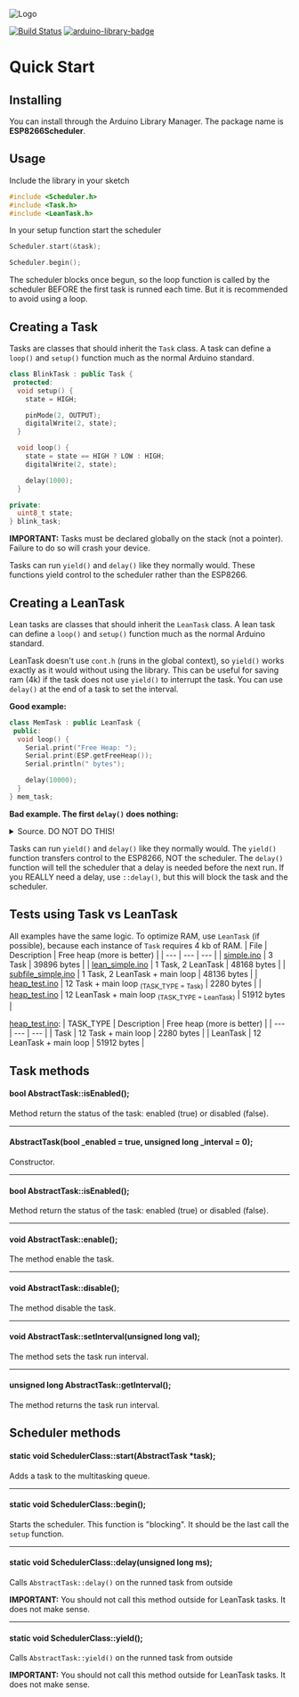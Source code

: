 ![Logo](http://svg.wiersma.co.za/github/project?lang=cpp&title=ESP8266Scheduler&tag=co-operative%20multitasking)

[![Build Status](https://github.com/nrwiersma/ESP8266Scheduler/actions/workflows/test.yml/badge.svg)](https://github.com/nrwiersma/ESP8266Scheduler/actions)
[![arduino-library-badge](http://www.ardu-badge.com/badge/ESP8266Scheduler.svg)](http://www.ardu-badge.com/ESP8266Scheduler)

# Quick Start

## Installing

You can install through the Arduino Library Manager. The package name is
**ESP8266Scheduler**.

## Usage

Include the library in your sketch

```cpp
#include <Scheduler.h>
#include <Task.h>
#include <LeanTask.h>
```

In your setup function start the scheduler

```cpp
Scheduler.start(&task);

Scheduler.begin();
```

The scheduler blocks once begun, so the loop function is called by the scheduler BEFORE the first task is runned each time. But it is recommended to avoid using a loop.

## Creating a Task

Tasks are classes that should inherit the ```Task``` class. A task can define a ```loop()``` and ```setup()``` function
much as the normal Arduino standard.

```cpp
class BlinkTask : public Task {
 protected:
  void setup() {
    state = HIGH;

    pinMode(2, OUTPUT);
    digitalWrite(2, state);
  }

  void loop() {
    state = state == HIGH ? LOW : HIGH;
    digitalWrite(2, state);

    delay(1000);
  }

private:
  uint8_t state;
} blink_task;
```

**IMPORTANT:** Tasks must be declared globally on the stack (not a pointer). Failure to do so will crash your device.

Tasks can run ```yield()``` and ```delay()``` like they normally would. These functions yield control to the scheduler
rather than the ESP8266.

## Creating a LeanTask

Lean tasks are classes that should inherit the ```LeanTask``` class. A lean task can define a ```loop()``` and ```setup()``` function
much as the normal Arduino standard.

LeanTask doesn't use ```cont.h``` (runs in the global context), so ```yield()``` works exactly as it would without using the library. This can be useful for saving ram (4k) if the task does not use ```yield()``` to interrupt the task. You can use ```delay()``` at the end of a task to set the interval.

**Good example:**
```cpp
class MemTask : public LeanTask {
 public:
  void loop() {
    Serial.print("Free Heap: ");
    Serial.print(ESP.getFreeHeap());
    Serial.println(" bytes");

    delay(10000);
  }
} mem_task;
```

**Bad example. The first ```delay()``` does nothing:**
<details><summary>Source. DO NOT DO THIS!</summary>
<p>

```cpp
class PrintTask : public LeanTask {
 protected:
  void loop() {
    Serial.println("Print Loop Start");

    delay(5000);

    Serial.println("Print Loop End");

    delay(5000);
  }
} print_task;
```

</p>
</details>

Tasks can run ```yield()``` and ```delay()``` like they normally would. The ```yield()``` function transfers control to the ESP8266, NOT the scheduler. The ```delay()``` function will tell the scheduler that a delay is needed before the next run. If you REALLY need a delay, use ```::delay()```, but this will block the task and the scheduler.

## Tests using Task vs LeanTask
All examples have the same logic. To optimize RAM, use ```LeanTask``` (if possible), because each instance of ```Task``` requires 4 kb of RAM.
| File | Description | Free heap (more is better) |
| --- | --- | --- |
| [simple.ino](examples/simple/simple.ino) | 3 Task | 39896 bytes |
| [lean_simple.ino](examples/lean_simple/lean_simple.ino) | 1 Task, 2 LeanTask | 48168 bytes |
| [subfile_simple.ino](examples/subfile_simple/subfile_simple.ino) | 1 Task, 2 LeanTask + main loop | 48136 bytes |
| [heap_test.ino](examples/heap_test/heap_test.ino) | 12 Task + main loop <sub>(TASK_TYPE = Task)</sub> | 2280 bytes |
| [heap_test.ino](examples/heap_test/heap_test.ino) | 12 LeanTask + main loop <sub>(TASK_TYPE = LeanTask)</sub> | 51912 bytes |

[heap_test.ino](examples/heap_test/heap_test.ino):
| TASK_TYPE | Description | Free heap (more is better) |
| --- | --- | --- |
| Task | 12 Task + main loop | 2280 bytes |
| LeanTask | 12 LeanTask + main loop | 51912 bytes |

## Task methods
#### bool AbstractTask::isEnabled();
Method return the status of the task: enabled (true) or disabled (false).

---

#### AbstractTask(bool _enabled = true, unsigned long _interval = 0);
Constructor.

---

#### bool AbstractTask::isEnabled();
Method return the status of the task: enabled (true) or disabled (false).

---

#### void AbstractTask::enable();
The method enable the task.

---

#### void AbstractTask::disable();
The method disable the task.

---

#### void AbstractTask::setInterval(unsigned long val);
The method sets the task run interval.

---

#### unsigned long AbstractTask::getInterval();
The method returns the task run interval.


## Scheduler methods
#### static void SchedulerClass::start(AbstractTask *task);
Adds a task to the multitasking queue.

---

#### static void SchedulerClass::begin();
Starts the scheduler. This function is "blocking". It should be the last call the ```setup``` function.

---

#### static void SchedulerClass::delay(unsigned long ms);
Calls ```AbstractTask::delay()``` on the runned task from outside

**IMPORTANT:** You should not call this method outside for LeanTask tasks. It does not make sense.

---

#### static void SchedulerClass::yield();
Calls ```AbstractTask::yield()``` on the runned task from outside

**IMPORTANT:** You should not call this method outside for LeanTask tasks. It does not make sense.
